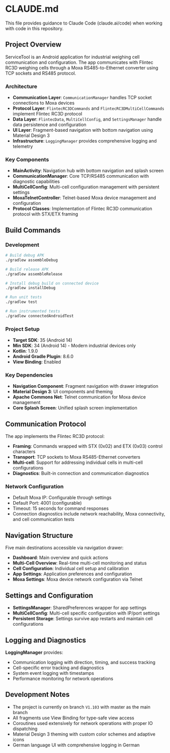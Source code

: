 # CLAUDE.md

This file provides guidance to Claude Code (claude.ai/code) when working with code in this repository.

## Project Overview

ServiceTool is an Android application for industrial weighing cell communication and configuration. The app communicates with Flintec RC3D weighing cells through a Moxa RS485-to-Ethernet converter using TCP sockets and RS485 protocol.

### Architecture

- **Communication Layer**: `CommunicationManager` handles TCP socket connections to Moxa devices
- **Protocol Layer**: `FlintecRC3DCommands` and `FlintecRC3DMultiCellCommands` implement Flintec RC3D protocol
- **Data Layer**: `FlintecData`, `MultiCellConfig`, and `SettingsManager` handle data persistence and configuration
- **UI Layer**: Fragment-based navigation with bottom navigation using Material Design 3
- **Infrastructure**: `LoggingManager` provides comprehensive logging and telemetry

### Key Components

- **MainActivity**: Navigation hub with bottom navigation and splash screen
- **CommunicationManager**: Core TCP/RS485 communication with diagnostic capabilities
- **MultiCellConfig**: Multi-cell configuration management with persistent settings
- **MoxaTelnetController**: Telnet-based Moxa device management and configuration
- **Protocol Classes**: Implementation of Flintec RC3D communication protocol with STX/ETX framing

## Build Commands

### Development
```bash
# Build debug APK
./gradlew assembleDebug

# Build release APK  
./gradlew assembleRelease

# Install debug build on connected device
./gradlew installDebug

# Run unit tests
./gradlew test

# Run instrumented tests
./gradlew connectedAndroidTest
```

### Project Setup
- **Target SDK**: 35 (Android 14)
- **Min SDK**: 34 (Android 14) - Modern industrial devices only
- **Kotlin**: 1.9.0
- **Android Gradle Plugin**: 8.6.0
- **View Binding**: Enabled

### Key Dependencies
- **Navigation Component**: Fragment navigation with drawer integration
- **Material Design 3**: UI components and theming
- **Apache Commons Net**: Telnet communication for Moxa device management
- **Core Splash Screen**: Unified splash screen implementation

## Communication Protocol

The app implements the Flintec RC3D protocol:
- **Framing**: Commands wrapped with STX (0x02) and ETX (0x03) control characters
- **Transport**: TCP sockets to Moxa RS485-Ethernet converters
- **Multi-cell**: Support for addressing individual cells in multi-cell configurations
- **Diagnostics**: Built-in connection and communication diagnostics

### Network Configuration
- Default Moxa IP: Configurable through settings
- Default Port: 4001 (configurable)
- Timeout: 15 seconds for command responses
- Connection diagnostics include network reachability, Moxa connectivity, and cell communication tests

## Navigation Structure

Five main destinations accessible via navigation drawer:
- **Dashboard**: Main overview and quick actions
- **Multi-Cell Overview**: Real-time multi-cell monitoring and status
- **Cell Configuration**: Individual cell setup and calibration
- **App Settings**: Application preferences and configuration
- **Moxa Settings**: Moxa device network configuration via Telnet

## Settings and Configuration

- **SettingsManager**: SharedPreferences wrapper for app settings
- **MultiCellConfig**: Multi-cell specific configuration with IP/port settings
- **Persistent Storage**: Settings survive app restarts and maintain cell configurations

## Logging and Diagnostics

**LoggingManager** provides:
- Communication logging with direction, timing, and success tracking
- Cell-specific error tracking and diagnostics  
- System event logging with timestamps
- Performance monitoring for network operations

## Development Notes

- The project is currently on branch `V1.103` with master as the main branch
- All fragments use View Binding for type-safe view access  
- Coroutines used extensively for network operations with proper IO dispatching
- Material Design 3 theming with custom color schemes and adaptive icons
- German language UI with comprehensive logging in German